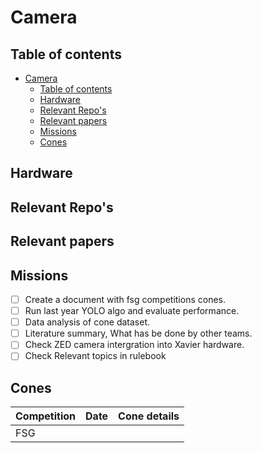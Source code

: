 # Camera

## Table of contents
- [Camera](#camera)
  - [Table of contents](#table-of-contents)
  - [Hardware](#hardware)
  - [Relevant Repo's](#relevant-repos)
  - [Relevant papers](#relevant-papers)
  - [Missions](#missions)
  - [Cones](#cones)

## Hardware

## Relevant Repo's

## Relevant papers

## Missions
- [ ] Create a document with fsg competitions cones.
- [ ] Run last year YOLO algo and evaluate performance.
- [ ] Data analysis of cone dataset.
- [ ] Literature summary, What has be done by other teams.
- [ ] Check ZED camera intergration into Xavier hardware.
- [ ] Check Relevant topics in rulebook

## Cones
|Competition | Date | Cone details|
|--|--|--|
|FSG| | |
